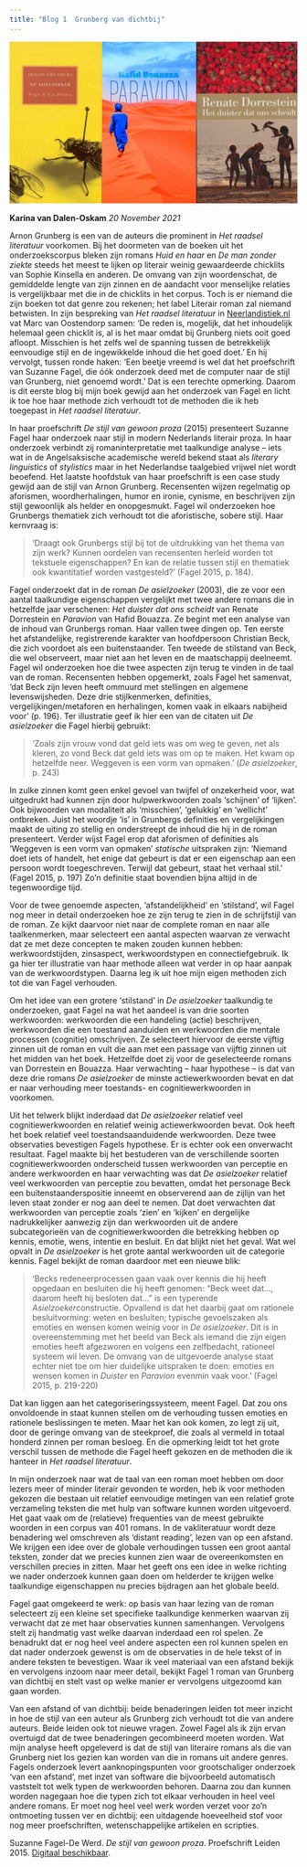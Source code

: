```yaml
---
title: "Blog 1  Grunberg van dichtbij"
---
```

![Afb blog 1](public/Blog_1_Figure.JPG)

**Karina van Dalen-Oskam** *20 November 2021*

Arnon Grunberg is een van de auteurs die prominent in *Het raadsel literatuur* voorkomen. Bij het doormeten van de boeken uit het onderzoekscorpus bleken zijn romans *Huid en haar* en *De man zonder ziekte* steeds het meest te lijken op literair weinig gewaardeerde chicklits van Sophie Kinsella en anderen. De omvang van zijn woordenschat, de gemiddelde lengte van zijn zinnen en de aandacht voor menselijke relaties is vergelijkbaar met die in de chicklits in het corpus. Toch is er niemand die zijn boeken tot dat genre zou rekenen; het label Literair roman zal niemand betwisten. In zijn bespreking van *Het raadsel literatuur* in [Neerlandistiek.nl](https://neerlandistiek.nl/2021/11/schrijft-arnon-grunberg-chicklit/) vat Marc van Oostendorp samen: ‘De reden is, mogelijk, dat het inhoudelijk helemaal geen chicklit is, al is het maar omdat bij Grunberg niets ooit goed afloopt. Misschien is het zelfs wel de spanning tussen de betrekkelijk eenvoudige stijl en de ingewikkelde inhoud die het goed doet.’ En hij vervolgt, tussen ronde haken: ‘Een beetje vreemd is wel dat het proefschrift van Suzanne Fagel, die óók onderzoek deed met de computer naar de stijl van Grunberg, niet genoemd wordt.’ Dat is een terechte opmerking. Daarom is dit eerste blog bij mijn boek gewijd aan het onderzoek van Fagel en licht ik toe hoe haar methode zich verhoudt tot de methoden die ik heb toegepast in *Het raadsel literatuur*.

In haar proefschrift *De stijl van gewoon proza* (2015) presenteert Suzanne Fagel haar onderzoek naar stijl in modern Nederlands literair proza. In haar onderzoek verbindt zij romaninterpretatie met taalkundige analyse – iets wat in de Angelsaksische academische wereld bekend staat als *literary linguistics* of *stylistics* maar in het Nederlandse taalgebied vrijwel niet wordt beoefend. Het laatste hoofdstuk van haar proefschrift is een case study gewijd aan de stijl van Arnon Grunberg. Recensenten wijzen regelmatig op aforismen, woordherhalingen, humor en ironie, cynisme, en beschrijven zijn stijl gewoonlijk als helder en onopgesmukt. Fagel wil onderzoeken hoe Grunbergs thematiek zich verhoudt tot die aforistische, sobere stijl. Haar kernvraag is:

> ‘Draagt ook Grunbergs stijl bij tot de uitdrukking van het thema van zijn werk? Kunnen oordelen van recensenten herleid worden tot tekstuele eigenschappen? En kan de relatie tussen stijl en thematiek ook kwantitatief worden vastgesteld?’ (Fagel 2015, p. 184).

Fagel onderzoekt dat in de roman *De asielzoeker* (2003), die ze voor een aantal taalkundige eigenschappen vergelijkt met twee andere romans die in hetzelfde jaar verschenen: *Het duister dat ons scheidt* van Renate Dorrestein en *Paravion* van Hafid Bouazza. Ze begint met een analyse van de inhoud van Grunbergs roman. Haar vallen twee dingen op. Ten eerste het afstandelijke, registrerende karakter van hoofdpersoon Christian Beck, die zich voordoet als een buitenstaander. Ten tweede de stilstand van Beck, die wel observeert, maar niet aan het leven en de maatschappij deelneemt. Fagel wil onderzoeken hoe die twee aspecten zijn terug te vinden in de taal van de roman. Recensenten hebben opgemerkt, zoals Fagel het samenvat, ‘dat Beck zijn leven heeft ommuurd met stellingen en algemene levenswijsheden. Deze drie stijlkenmerken, definities, vergelijkingen/metaforen en herhalingen, komen vaak in elkaars nabijheid voor’ (p. 196).  Ter illustratie geef ik hier een van de citaten uit *De asielzoeker* die Fagel hierbij gebruikt:

> ‘Zoals zijn vrouw vond dat geld iets was om weg te geven, net als kleren, zo vond Beck dat geld iets was om op te maken. Het kwam op hetzelfde neer. Weggeven is een vorm van opmaken.’ (*De asielzoeker*, p. 243)

In zulke zinnen komt geen enkel gevoel van twijfel of onzekerheid voor, wat uitgedrukt had kunnen zijn door hulpwerkwoorden zoals ‘schijnen’ of ‘lijken’. Ook bijwoorden van modaliteit als ‘misschien’, ‘gelukkig’ en ‘wellicht’ ontbreken. Juist het woordje ‘is’ in Grunbergs definities en vergelijkingen maakt de uiting zo stellig en onderstreept de inhoud die hij in de roman presenteert. Verder wijst Fagel erop dat aforismen of definities als ‘Weggeven is een vorm van opmaken’ *statische* uitspraken zijn: ‘Niemand doet iets of handelt, het enige dat gebeurt is dat er een eigenschap aan een persoon wordt toegeschreven. Terwijl dat gebeurt, staat het verhaal stil.’ (Fagel 2015, p. 197) Zo’n definitie staat bovendien bijna altijd in de tegenwoordige tijd.

Voor de twee genoemde aspecten, ‘afstandelijkheid’ en ‘stilstand’, wil Fagel nog meer in detail onderzoeken hoe ze zijn terug te zien in de schrijfstijl van de roman. Ze kijkt daarvoor niet naar de complete roman en naar alle taalkenmerken, maar selecteert een aantal aspecten waarvan ze verwacht dat ze met deze concepten te maken zouden kunnen hebben: werkwoordstijden, zinsaspect, werkwoordstypen en connectiefgebruik. Ik ga hier ter illustratie van haar methode alleen wat verder in op haar aanpak van de werkwoordstypen. Daarna leg ik uit hoe mijn eigen methoden zich tot die van Fagel verhouden.

Om het idee van een grotere ‘stilstand’ in *De asielzoeker* taalkundig te onderzoeken, gaat Fagel na wat het aandeel is van drie soorten werkwoorden: werkwoorden die een handeling (actie) beschrijven, werkwoorden die een toestand aanduiden en werkwoorden die mentale processen (cognitie) omschrijven. Ze selecteert hiervoor de eerste vijftig zinnen uit de roman en vult die aan met een passage van vijftig zinnen uit het midden van het boek. Hetzelfde doet zij voor de geselecteerde romans van Dorrestein en Bouazza. Haar verwachting – haar hypothese – is dat van deze drie romans *De asielzoeker* de minste actiewerkwoorden bevat en dat er naar verhouding meer toestands- en cognitiewerkwoorden in voorkomen.

Uit het telwerk blijkt inderdaad dat *De asielzoeker* relatief veel cognitiewerkwoorden en relatief weinig actiewerkwoorden bevat. Ook heeft het boek relatief veel toestandsaanduidende werkwoorden. Deze twee observaties bevestigen Fagels hypothese. Er is echter ook een onverwacht resultaat. Fagel maakte bij het bestuderen van de verschillende soorten cognitiewerkwoorden onderscheid tussen werkwoorden van perceptie en andere werkwoorden en haar verwachting was dat *De asielzoeker*  relatief veel werkwoorden van perceptie zou bevatten, omdat het personage Beck een buitenstaanderspositie inneemt en observerend aan de zijlijn van het leven staat zonder er nog aan deel te nemen. Dat doet verwachten dat werkwoorden van perceptie zoals ‘zien’ en ‘kijken’ en dergelijke nadrukkelijker aanwezig zijn dan werkwoorden uit de andere subcategorieën van de cognitiewerkwoorden die betrekking hebben op kennis, emotie, wens, intentie en besluit. En dat blijkt niet het geval. Wat wel opvalt in *De asielzoeker* is het grote aantal werkwoorden uit de categorie kennis. Fagel bekijkt de roman daardoor met een nieuwe blik:

> ‘Becks redeneerprocessen gaan vaak over kennis die hij heeft opgedaan en besluiten die hij heeft genomen: “Beck weet dat..., daarom heeft hij besloten dat...” is een typerende *Asielzoeker*constructie. Opvallend is dat het daarbij gaat om rationele besluitvorming: weten en besluiten; typische gevoelszaken als emoties en wensen komen weinig voor in *De asielzoeker*. Dit is in overeenstemming met het beeld van Beck als iemand die zijn eigen emoties heeft afgezworen en volgens een zelfbedacht, rationeel systeem wil leven. De omvang van de uitgevoerde analyse staat echter niet toe om hier duidelijke uitspraken te doen: emoties en wensen komen in *Duister* en *Paravion* evenmin vaak voor.’ (Fagel 2015, p. 219-220)

Dat kan liggen aan het categoriseringssysteem, meent Fagel. Dat zou ons onvoldoende in staat kunnen stellen om de verhouding tussen emoties en rationele beslissingen te meten. Maar het kan ook komen, zo legt zij uit, door de geringe omvang van de steekproef, die zoals al vermeld in totaal honderd zinnen per roman besloeg. En die opmerking leidt tot het grote verschil tussen de methode die Fagel heeft gekozen  en de methoden die ik hanteer in *Het raadsel literatuur*.

In mijn onderzoek naar wat de taal van een roman moet hebben om door lezers meer of minder literair gevonden te worden, heb ik voor methoden gekozen die bestaan uit relatief eenvoudige metingen van een relatief grote verzameling teksten die met hulp van software kunnen worden uitgevoerd. Het gaat vaak om de (relatieve) frequenties van de meest gebruikte woorden in een corpus van 401 romans. In de vakliteratuur wordt deze benadering wel omschreven als ‘distant reading’, lezen van op een afstand. We krijgen een idee over de globale verhoudingen tussen een groot aantal teksten, zonder dat we precies kunnen zien waar de overeenkomsten en verschillen precies in zitten. Maar het geeft ons een idee in welke richting we nader onderzoek kunnen gaan doen om helderder te krijgen welke taalkundige eigenschappen nu precies bijdragen aan het globale beeld.

Fagel gaat omgekeerd te werk: op basis van haar lezing van de roman selecteert zij een kleine set specifieke taalkundige kenmerken waarvan zij verwacht dat ze met haar observaties kunnen samenhangen. Vervolgens stelt zij handmatig vast welke daarvan inderdaad een rol spelen. Ze benadrukt dat er nog heel veel andere aspecten een rol kunnen spelen en dat nader onderzoek gewenst is om de observaties in de hele tekst of in andere teksten te bevestigen. Waar ik veel materiaal van een afstand bekijk en vervolgens inzoom naar meer detail, bekijkt Fagel 1 roman van Grunberg van dichtbij en stelt vast op welke manier er vervolgens uitgezoomd kan gaan worden.

Van een afstand of van dichtbij: beide benaderingen leiden tot meer inzicht in hoe de stijl van een auteur als Grunberg zich verhoudt tot die van andere auteurs. Beide leiden ook tot nieuwe vragen. Zowel Fagel als ik zijn ervan overtuigd dat de twee benaderingen gecombineerd moeten worden. Wat mijn analyse heeft opgeleverd is dat de stijl van literaire romans als die van Grunberg niet los gezien kan worden van die in romans uit andere genres. Fagels onderzoek levert aanknopingspunten voor grootschaliger onderzoek ‘van een afstand’, met inzet van software die bijvoorbeeld automatisch vaststelt tot welk typen de werkwoorden behoren. Daarna zou dan kunnen worden nagegaan hoe die typen zich tot elkaar verhouden in heel veel andere romans. Er moet nog heel veel werk worden verzet voor zo’n ontmoeting tussen ver en dichtbij: een uitdagende hoeveelheid stof voor nog meer proefschriften, wetenschappelijke artikelen en scripties.

Suzanne Fagel-De Werd. *De stijl van gewoon proza*. Proefschrift Leiden 2015. [Digitaal beschikbaar](https://scholarlypublications.universiteitleiden.nl/handle/1887/31606).
